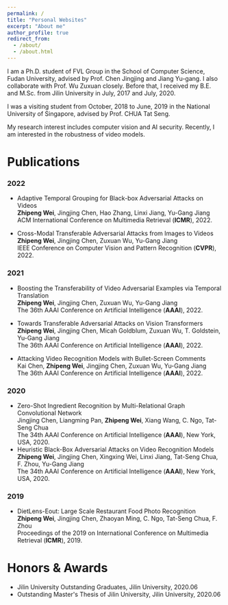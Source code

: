 ```yaml
---
permalink: /
title: "Personal Websites"
excerpt: "About me"
author_profile: true
redirect_from: 
  - /about/
  - /about.html
---
```


I am a Ph.D. student of FVL Group in the School of Computer Science, Fudan University, advised by Prof. Chen Jingjing and Jiang Yu-gang. I also collaborate with Prof. Wu Zuxuan closely. Before that, I received my B.E. and M.Sc. from Jilin University in July, 2017 and July, 2020. 

I was a visiting student from October, 2018 to June, 2019 in the National University of Singapore, advised by Prof. CHUA Tat Seng.

My research interest includes computer vision and AI security. Recently, I am interested in the robustness of video models.

Publications
======
### 2022
* Adaptive Temporal Grouping for Black-box Adversarial Attacks on Videos   
**Zhipeng Wei**, Jingjing Chen, Hao Zhang, Linxi Jiang, Yu-Gang Jiang    
ACM International Conference on Multimedia Retrieval (**ICMR**), 2022.

* Cross-Modal Transferable Adversarial Attacks from Images to Videos     
**Zhipeng Wei**, Jingjing Chen, Zuxuan Wu, Yu-Gang Jiang    
IEEE Conference on Computer Vision and Pattern Recognition (**CVPR**), 2022.

### 2021
* Boosting the Transferability of Video Adversarial Examples via Temporal Translation   
**Zhipeng Wei**, Jingjing Chen, Zuxuan Wu, Yu-Gang Jiang    
The 36th AAAI Conference on Artificial Intelligence (**AAAI**), 2022.

* Towards Transferable Adversarial Attacks on Vision Transformers   
**Zhipeng Wei**, Jingjing Chen, Micah Goldblum, Zuxuan Wu, T. Goldstein, Yu-Gang Jiang   
The 36th AAAI Conference on Artificial Intelligence (**AAAI**), 2022.

* Attacking Video Recognition Models with Bullet-Screen Comments   
Kai Chen, **Zhipeng Wei**, Jingjing Chen, Zuxuan Wu, Yu-Gang Jiang   
The 36th AAAI Conference on Artificial Intelligence (**AAAI**), 2022.

### 2020
* Zero-Shot Ingredient Recognition by Multi-Relational Graph Convolutional Network   
Jingjing Chen, Liangming Pan, **Zhipeng Wei**, Xiang Wang, C. Ngo, Tat-Seng Chua   
The 34th AAAI Conference on Artificial Intelligence (**AAAI**), New York, USA, 2020.
* Heuristic Black-Box Adversarial Attacks on Video Recognition Models   
**Zhipeng Wei**, Jingjing Chen, Xingxing Wei, Linxi Jiang, Tat-Seng Chua, F. Zhou, Yu-Gang Jiang   
The 34th AAAI Conference on Artificial Intelligence (**AAAI**), New York, USA, 2020.

### 2019
* DietLens-Eout: Large Scale Restaurant Food Photo Recognition   
**Zhipeng Wei**, Jingjing Chen, Zhaoyan Ming, C. Ngo, Tat-Seng Chua, F. Zhou   
Proceedings of the 2019 on International Conference on Multimedia Retrieval (**ICMR**), 2019.

Honors & Awards
======
* Jilin University Outstanding Graduates, Jilin University, 2020.06
* Outstanding Master's Thesis of Jilin University, Jilin University, 2020.06
